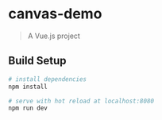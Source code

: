 # canvas-demo

> A Vue.js project

## Build Setup

``` bash
# install dependencies
npm install

# serve with hot reload at localhost:8080
npm run dev
